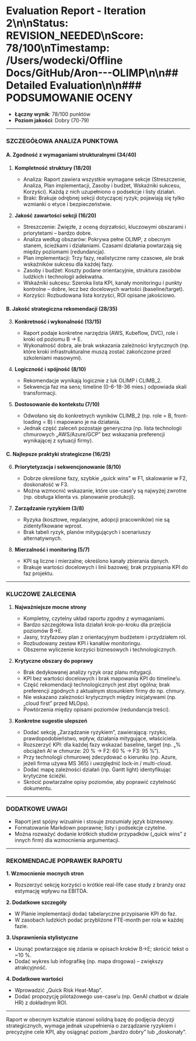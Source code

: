 # Evaluation Report - Iteration 2\n\n**Status**: REVISION_NEEDED\n**Score**: 78/100\n**Timestamp**: /Users/wodecki/Offline Docs/GitHub/Aron---OLIMP\n\n## Detailed Evaluation\n\n### PODSUMOWANIE OCENY
- **Łączny wynik**: 78/100 punktów
- **Poziom jakości**: Dobry (70-79)

---

### SZCZEGÓŁOWA ANALIZA PUNKTOWA

#### A. Zgodność z wymaganiami strukturalnymi (34/40)

1. **Kompletność struktury (18/20)**
   - Analiza: Raport zawiera wszystkie wymagane sekcje (Streszczenie, Analiza, Plan implementacji, Zasoby i budżet, Wskaźniki sukcesu, Korzyści). Każdą z nich uzupełniono o podsekcje i listy działań.
   - Braki: Brakuje odrębnej sekcji dotyczącej ryzyk; pojawiają się tylko wzmianki o etyce i bezpieczeństwie. 

2. **Jakość zawartości sekcji (16/20)**
   - Streszczenie: Zwięzłe, z oceną dojrzałości, kluczowymi obszarami i priorytetami – bardzo dobre.
   - Analiza według obszarów: Pokrywa pełne OLIMP, z obecnym stanem, ścieżkami i działaniami. Czasami działania powtarzają się między poziomami (redundancja).
   - Plan implementacji: Trzy fazy, realistyczne ramy czasowe, ale brak wskaźników sukcesu dla każdej fazy.
   - Zasoby i budżet: Koszty podane orientacyjnie, struktura zasobów ludźkich i technologii adekwatna.
   - Wskaźniki sukcesu: Szeroka lista KPI, kanały monitoringu i punkty kontrolne – dobre, lecz bez docelowych wartości (baseline/target).
   - Korzyści: Rozbudowana lista korzyści, ROI opisane jakościowo.

#### B. Jakość strategiczna rekomendacji (28/35)

3. **Konkretność i wykonalność (13/15)**
   - Raport podaje konkretne narzędzia (AWS, Kubeflow, DVC), role i kroki od poziomu B → E. 
   - Wykonalność dobra, ale brak wskazania zależności krytycznych (np. które kroki infrastrukturalne muszą zostać zakończone przed szkoleniami masowymi).

4. **Logiczność i spójność (8/10)**
   - Rekomendacje wynikają logicznie z luk OLIMP i CLIMB_2. 
   - Sekwencja faz ma sens; timeline (0-6-18-36 mies.) odpowiada skali transformacji.

5. **Dostosowanie do kontekstu (7/10)**
   - Odwołano się do konkretnych wyników CLIMB_2 (np. role = B, front-loading = B) i mapowano je na działania.
   - Jednak część zaleceń pozostaje generyczna (np. lista technologii chmurowych „AWS/Azure/GCP” bez wskazania preferencji wynikającej z sytuacji firmy).

#### C. Najlepsze praktyki strategiczne (16/25)

6. **Priorytetyzacja i sekwencjonowanie (8/10)**
   - Dobrze określone fazy, szybkie „quick wins” w F1, skalowanie w F2, doskonałość w F3.
   - Można wzmocnić wskazanie, które use-case’y są najwyżej zwrotne (np. obsługa klienta vs. planowanie produkcji).

7. **Zarządzanie ryzykiem (3/8)**
   - Ryzyka (kosztowe, regulacyjne, adopcji pracowników) nie są zidentyfikowane wprost.
   - Brak tabeli ryzyk, planów mitygujących i scenariuszy alternatywnych.

8. **Mierzalność i monitoring (5/7)**
   - KPI są liczne i mierzalne; określono kanały zbierania danych.
   - Brakuje wartości docelowych i linii bazowej; brak przypisania KPI do faz projektu.

---

### KLUCZOWE ZALECENIA

1. **Najważniejsze mocne strony**
   - Kompletny, czytelny układ raportu zgodny z wymaganiami.
   - Bardzo szczegółowa lista działań krok-po-kroku dla przejścia poziomów B→E.
   - Jasny, trzyfazowy plan z orientacyjnym budżetem i przydziałem ról.
   - Rozbudowany zestaw KPI i kanałów monitoringu.
   - Obszerne wyliczenie korzyści biznesowych i technologicznych.

2. **Krytyczne obszary do poprawy**
   - Brak dedykowanej analizy ryzyk oraz planu mitygacji.
   - KPI bez wartości docelowych i brak mapowania KPI do timeline’u.
   - Część rekomendacji technologicznych jest zbyt ogólna; brak preferencji zgodnych z aktualnym stosunkiem firmy do np. chmury.
   - Nie wskazano zależności krytycznych między inicjatywami (np. „cloud first” przed MLOps).
   - Powtórzenia między opisami poziomów (redundancja treści).

3. **Konkretne sugestie ulepszeń**
   - Dodać sekcję „Zarządzanie ryzykiem”, zawierającą: ryzyko, prawdopodobieństwo, wpływ, działania mitygujące, właściciela.
   - Rozszerzyć KPI: dla każdej fazy wskazać baseline, target (np. „% obciążeń AI w chmurze: 20 % → F2: 60 % → F3: 95 %”).
   - Przy technologii chmurowej zdecydować o kierunku (np. Azure, jeżeli firma używa MS 365) i uwzględnić lock-in / multi-cloud.
   - Dodać mapę zależności działań (np. Gantt light) identyfikując krytyczne ścieżki.
   - Skrócić powtarzalne opisy poziomów, aby poprawić czytelność dokumentu.

---

### DODATKOWE UWAGI
- Raport jest spójny wizualnie i stosuje zrozumiały język biznesowy.
- Formatowanie Markdown poprawne; listy i podsekcje czytelne.
- Można rozważyć dodanie krótkich studiów przypadków („quick wins” z innych firm) dla wzmocnienia argumentacji.

---

### REKOMENDACJE POPRAWEK RAPORTU

**1. Wzmocnienie mocnych stron**
- Rozszerzyć sekcję korzyści o krótkie real-life case study z branży oraz estymację wpływu na EBITDA.

**2. Dodatkowe szczegóły**
- W Planie implementacji dodać tabelaryczne przypisanie KPI do faz.
- W zasobach ludzkich podać przybliżone FTE-month per rola w każdej fazie.

**3. Usprawnienia stylistyczne**
- Usunąć powtarzające się zdania w opisach kroków B→E; skrócić tekst o ~10 %.
- Dodać wykres lub infografikę (np. mapa drogowa) – zwiększy atrakcyjność.

**4. Dodatkowe wartości**
- Wprowadzić „Quick Risk Heat-Map”.
- Dodać propozycję pilotażowego use-case’u (np. GenAI chatbot w dziale HR) z dokładnym ROI.

---

Raport w obecnym kształcie stanowi solidną bazę do podjęcia decyzji strategicznych, wymaga jednak uzupełnienia o zarządzanie ryzykiem i precyzyjne cele KPI, aby osiągnąć poziom „bardzo dobry” lub „doskonały”.
